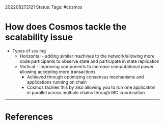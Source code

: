 202208272121
Status: 
Tags: #cosmos

# How does Cosmos tackle the scalability issue
- Types of scaling
	- Horizontal - adding similar machines to the network/allowing more node participants to observe state and participate in state replication
	- Vertical - improving components to increase computational power allowing accepting more transactions
		- Achieved through optimizing consensus mechanisms and applications running on chain
		- Cosmos tackles this by also allowing you to run one application in parallel across multiple chains through IBC coordination








---
# References

